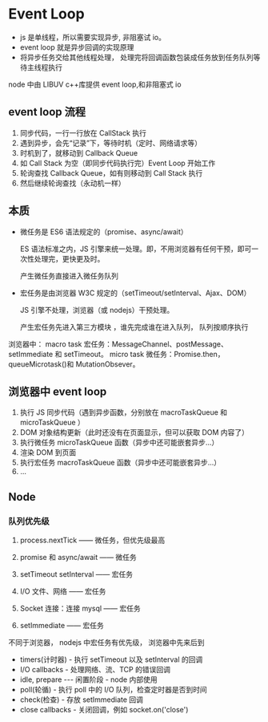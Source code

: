 # Event Loop

- js 是单线程，所以需要实现异步, 非阻塞试 io。
- event loop 就是异步回调的实现原理
- 将异步任务交给其他线程处理， 处理完将回调函数包装成任务放到任务队列等待主线程执行

node 中由 LIBUV c++库提供 event loop,和非阻塞式 io

## event loop 流程

1. 同步代码，一行一行放在 CallStack 执行
2. 遇到异步，会先“记录”下，等待时机（定时、网络请求等）
3. 时机到了，就移动到 Callback Queue
4. 如 Call Stack 为空（即同步代码执行完）Event Loop 开始工作
5. 轮询查找 Callback Queue，如有则移动到 Call Stack 执行
6. 然后继续轮询查找（永动机一样）

## 本质

- 微任务是 ES6 语法规定的（promise、async/await）

  ES 语法标准之内，JS 引擎来统一处理。即，不用浏览器有任何干预，即可一次性处理完，更快更及时。

  产生微任务直接进入微任务队列

- 宏任务是由浏览器 W3C 规定的（setTimeout/setInterval、Ajax、DOM）

  JS 引擎不处理，浏览器（或 nodejs）干预处理。

  产生宏任务先进入第三方模块 ，谁先完成谁在进入队列， 队列按顺序执行

浏览器中：
macro task 宏任务：MessageChannel、postMessage、setImmediate 和 setTimeout。
micro task 微任务：Promise.then，queueMicrotask()和 MutationObsever。

## 浏览器中 event loop

1. 执行 JS 同步代码（遇到异步函数，分别放在 macroTaskQueue 和 microTaskQueue ）
2. DOM 对象结构更新（此时还没有在页面显示，但可以获取 DOM 内容了）
3. 执行微任务 microTaskQueue 函数（异步中还可能嵌套异步...）
4. 渲染 DOM 到页面
5. 执行宏任务 macroTaskQueue 函数（异步中还可能嵌套异步...）
6. ...

## Node

### 队列优先级

1. process.nextTick —— 微任务，但优先级最高
2. promise 和 async/await —— 微任务

3. setTimeout setInterval —— 宏任务
4. I/O 文件、网络 —— 宏任务
5. Socket 连接：连接 mysql —— 宏任务
6. setImmediate —— 宏任务

不同于浏览器， nodejs 中宏任务有优先级， 浏览器中先来后到

- timers(计时器) - 执行 setTimeout 以及 setInterval 的回调
- I/O callbacks - 处理网络、流、TCP 的错误回调
- idle, prepare --- 闲置阶段 - node 内部使用
- poll(轮循) - 执行 poll 中的 I/O 队列，检查定时器是否到时间
- check(检查) - 存放 setImmediate 回调
- close callbacks - 关闭回调，例如 socket.on('close')
